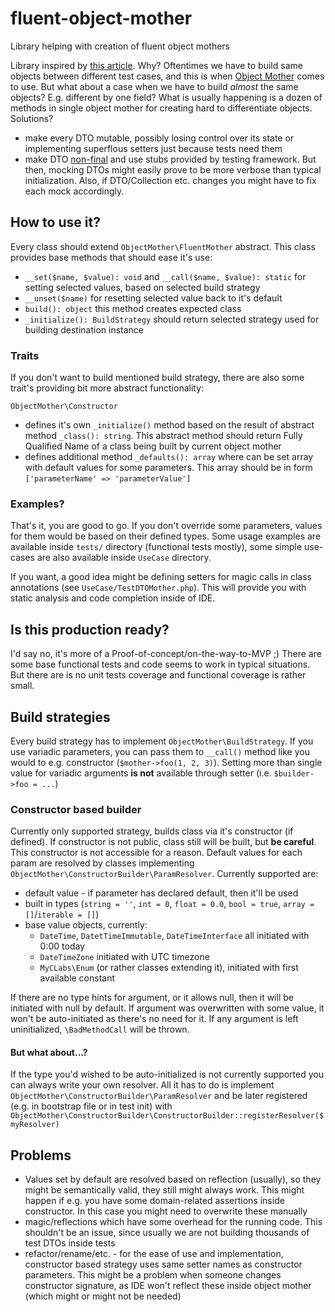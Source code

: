 # fluent-object-mother
Library helping with creation of fluent object mothers

Library inspired by [this article](https://reflectoring.io/objectmother-fluent-builder/). Why? Oftentimes we have to 
build same objects between different test cases, and this is when [Object Mother](https://www.martinfowler.com/bliki/ObjectMother.html)
comes to use. But what about a case when we have to build _almost_ the same objects? E.g. different by one field?
What is usually happening is a dozen of methods in single object mother for creating hard to differentiate objects. Solutions?
- make every DTO mutable, possibly losing control over its state or implementing superflous setters just because tests need them
- make DTO [non-final](https://ocramius.github.io/blog/when-to-declare-classes-final/) and use stubs provided by testing framework.
But then, mocking DTOs might easily prove to be more verbose than typical initialization. Also, if DTO/Collection etc. changes
you might have to fix each mock accordingly.

## How to use it? 
Every class should extend `ObjectMother\FluentMother` abstract. This class provides base methods that should ease it's use:

- `__set($name, $value): void` and `__call($name, $value): static` for setting selected values, based on selected build strategy
- `__unset($name)` for resetting selected value back to it's default
- `build(): object` this method creates expected class
- `_initialize(): BuildStrategy` should return selected strategy used for building destination instance

### Traits
If you don't want to build mentioned build strategy, there are also some trait's providing bit more abstract functionality:

`ObjectMother\Constructor`
- defines it's own `_initialize()` method based on the result of abstract method `_class(): string`. This abstract method 
should return Fully Qualified Name of a class being built by current object mother
- defines additional method `_defaults(): array` where can be set array with default values for some parameters. This array
should be in form `['parameterName' => 'parameterValue']`

### Examples?
That's it, you are good to go. If you don't override some parameters, values for them would be based on their defined types.
Some usage examples are available inside `tests/` directory (functional tests mostly), some simple use-cases are also available
inside `UseCase` directory.

If you want, a good idea might be defining setters for magic calls in class annotations (see `UseCase/TestDTOMother.php`).
This will provide you with static analysis and code completion inside of IDE.

## Is this production ready?
I'd say no, it's more of a Proof-of-concept/on-the-way-to-MVP ;) There are some base functional tests and code seems to 
work in typical situations. But there are is no unit tests coverage and functional coverage is rather small.

## Build strategies
Every build strategy has to implement `ObjectMother\BuildStrategy`. If you use variadic parameters, you can pass them to
`__call()` method like you would to e.g. constructor (`$mother->foo(1, 2, 3)`). Setting more than single value for variadic 
arguments **is not** available through setter (i.e. `$builder->foo = ...`)

### Constructor based builder
Currently only supported strategy, builds class via it's constructor (if defined). If constructor is not public, class
still will be built, but **be careful**. This constructor is not accessible for a reason. Default values for each param
are resolved by classes implementing `ObjectMother\ConstructorBuilder\ParamResolver`. Currently supported are:
- default value - if parameter has declared default, then it'll be used
- built in types (`string = ''`, `int = 0`, `float = 0.0`, `bool = true`, `array = []`/`iterable = []`)
- base value objects, currently:  
    - `DateTime`, `DatetTimeImmutable`, `DateTimeInterface` all initiated with 0:00 today
    - `DateTimeZone` initiated with UTC timezone
    - `MyCLabs\Enum` (or rather classes extending it), initiated with first available constant

If there are no type hints for argument, or it allows null, then it will be initiated with null by default. If argument 
was overwritten with some value, it won't be auto-initiated as there's no need for it. If any argument is left uninitialized,
`\BadMethodCall` will be thrown. 

#### But what about...?
If the type you'd wished to be auto-initialized is not currently supported you can always write your own resolver. All it
has to do is implement `ObjectMother\ConstructorBuilder\ParamResolver` and be later registered (e.g. in bootstrap file 
or in test init) with `ObjectMother\ConstructorBuilder\ConstructorBuilder::registerResolver($myResolver)`

## Problems
- Values set by default are resolved based on reflection (usually), so they might be semantically valid, they still might
always work. This might happen if e.g. you have some domain-related assertions inside constructor. In this case you might 
need to overwrite these manually 
- magic/reflections which have some overhead for the running code. This shouldn't be an issue, since usually we are not
building thousands of test DTOs inside tests
- refactor/rename/etc. - for the ease of use and implementation, constructor based strategy uses same setter names as
constructor parameters. This might be a problem when someone changes constructor signature, as IDE won't reflect these
inside object mother (which might or might not be needed) 